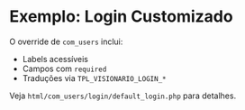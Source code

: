 # Exemplo: Login Customizado

O override de `com_users` inclui:
- Labels acessíveis
- Campos com `required`
- Traduções via `TPL_VISIONARIO_LOGIN_*`

Veja `html/com_users/login/default_login.php` para detalhes.

